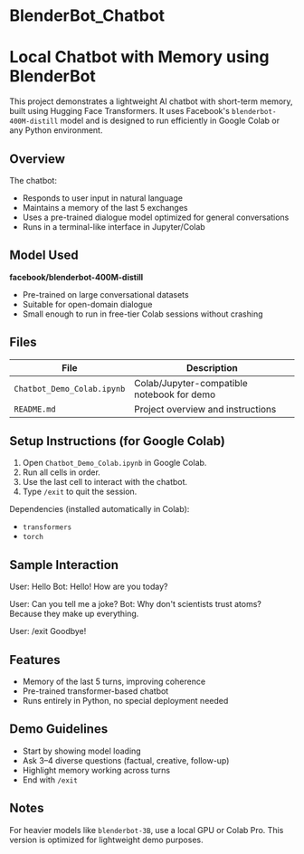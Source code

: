 # BlenderBot_Chatbot
# Local Chatbot with Memory using BlenderBot

This project demonstrates a lightweight AI chatbot with short-term memory, built using Hugging Face Transformers. It uses Facebook's `blenderbot-400M-distill` model and is designed to run efficiently in Google Colab or any Python environment.

## Overview

The chatbot:
- Responds to user input in natural language
- Maintains a memory of the last 5 exchanges
- Uses a pre-trained dialogue model optimized for general conversations
- Runs in a terminal-like interface in Jupyter/Colab

## Model Used

**facebook/blenderbot-400M-distill**
- Pre-trained on large conversational datasets
- Suitable for open-domain dialogue
- Small enough to run in free-tier Colab sessions without crashing

## Files

| File | Description |
|------|-------------|
| `Chatbot_Demo_Colab.ipynb` | Colab/Jupyter-compatible notebook for demo |
| `README.md` | Project overview and instructions |

## Setup Instructions (for Google Colab)

1. Open `Chatbot_Demo_Colab.ipynb` in Google Colab.
2. Run all cells in order.
3. Use the last cell to interact with the chatbot.
4. Type `/exit` to quit the session.

Dependencies (installed automatically in Colab):
- `transformers`
- `torch`

## Sample Interaction

User: Hello
Bot: Hello! How are you today?

User: Can you tell me a joke?
Bot: Why don't scientists trust atoms? Because they make up everything.

User: /exit
Goodbye!

## Features

- Memory of the last 5 turns, improving coherence
- Pre-trained transformer-based chatbot
- Runs entirely in Python, no special deployment needed

## Demo Guidelines

- Start by showing model loading
- Ask 3–4 diverse questions (factual, creative, follow-up)
- Highlight memory working across turns
- End with `/exit`

## Notes

For heavier models like `blenderbot-3B`, use a local GPU or Colab Pro. This version is optimized for lightweight demo purposes.

